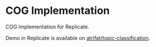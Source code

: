 # COG Implementation
COG implementation for Replicate.

Demo in Replicate is available on [atrifat/topic-classification](https://replicate.com/atrifat/topic-classification).
